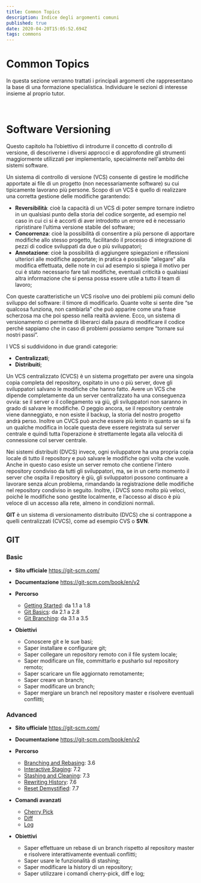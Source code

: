 ```yaml
---
title: Common Topics
description: Indice degli argomenti comuni
published: true
date: 2020-04-20T15:05:52.694Z
tags: commons
---
```



# Common Topics
In questa sezione verranno trattati i principali argomenti che rappresentano la base di una formazione specialistica.
Individuare le sezioni di interesse insieme al proprio tutor.

<p>&nbsp;</p>

# Software Versioning
Questo capitolo ha l’obiettivo di introdurre il concetto di controllo di versione, di descriverne i diversi approcci e di approfondire gli strumenti maggiormente utilizzati per implementarlo, specialmente nell'ambito dei sistemi software.

Un sistema di controllo di versione (VCS) consente di gestire le modifiche apportate ai file di un progetto (non necessariamente software) su cui tipicamente lavorano più persone. Scopo di un VCS è quello di realizzare una corretta gestione delle modifiche garantendo:

- **Reversibilità**: cioè la capacità di un VCS di poter sempre tornare indietro in un qualsiasi punto della storia del codice sorgente, ad esempio nel caso in cui ci si è accorti di aver introdotto un errore ed è necessario ripristinare l’ultima versione stabile del software;
- **Concorrenza**: cioè la possibilità di consentire a più persone di apportare modifiche allo stesso progetto, facilitando il processo di integrazione di pezzi di codice sviluppati da due o più sviluppatori;
- **Annotazione**: cioè la possibilità di aggiungere spiegazioni e riflessioni ulteriori alle modifiche apportate; in pratica è possibile “allegare” alla modifica effettuata, delle note in cui ad esempio si spiega il motivo per cui è stato necessario fare tali modifiche, eventuali criticità o qualsiasi altra informazione che si pensa possa essere utile a tutto il team di lavoro;

Con queste caratteristiche un VCS risolve uno dei problemi più comuni dello sviluppo del software: il timore di modificarlo. Quante volte si sente dire “se qualcosa funziona, non cambiarla” che può apparire come una frase scherzosa ma che poi spesso nella realtà avviene. Ecco, un sistema di versionamento ci permette di liberarci dalla paura di modificare il codice perchè sappiamo che in caso di problemi possiamo sempre “tornare sui nostri passi”.

I VCS si suddividono in due grandi categorie:
- **Centralizzati**;
- **Distribuiti**;

Un VCS centralizzato (CVCS) è un sistema progettato per avere una singola copia completa del repository, ospitato in uno o più server, dove gli sviluppatori salvano le modifiche che hanno fatto. Avere un VCS che dipende completamente da un server centralizzato ha una conseguenza ovvia: se il server o il collegamento va giù, gli sviluppatori non saranno in grado di salvare le modifiche. O peggio ancora, se il repository centrale viene danneggiato, e non esiste il backup, la storia del nostro progetto andrà perso. Inoltre un CVCS può anche essere più lento in quanto se si fa un qualche modifica in locale questa deve essere registrata sul server centrale e quindi tutta l’operazione è strettamente legata alla velocità di connessione col server centrale.

Nei sistemi distribuiti (DVCS) invece, ogni sviluppatore ha una propria copia locale di tutto il repository e può salvare le modifiche ogni volta che vuole. Anche in questo caso esiste un server remoto che contiene l’intero repository condiviso da tutti gli sviluppatori, ma, se in un certo momento il server che ospita il repository è giù, gli sviluppatori possono continuare a lavorare senza alcun problema, rimandando la registrazione delle modifiche nel repository condiviso in seguito. Inoltre, i DVCS sono molto più veloci, poiché le modifiche sono gestite localmente, e l’accesso al disco è più veloce di un accesso alla rete, almeno in condizioni normali.

**GIT** è un sistema di versionamento distribuito (DVCS) che si contrappone a quelli centralizzati (CVCS), come ad esempio CVS o **SVN**. 

## GIT
### Basic
- **Sito ufficiale**
https://git-scm.com/
- **Documentazione**
https://git-scm.com/book/en/v2
- **Percorso**
	- [Getting Started](https://git-scm.com/book/en/v2/Getting-Started-About-Version-Control): da 1.1 a 1.8
	- [Git Basics](https://git-scm.com/book/en/v2/Git-Basics-Getting-a-Git-Repository): da 2.1 a 2.8
	- [Git Branching](https://git-scm.com/book/en/v2/Git-Branching-Branches-in-a-Nutshell): da 3.1 a 3.5
   
- **Obiettivi**
	- Conoscere git e le sue basi;
	- Saper installare e configurare git;
	- Saper collegare un repository remoto con il file system locale;
	- Saper modificare un file, committarlo e pusharlo sul repository remoto;
	- Saper scaricare un file aggiornato remotamente;
	- Saper creare un branch;
	- Saper modificare un branch;
	- Saper mergiare un branch nel repository master e risolvere eventuali conflitti;
  
### Advanced
- **Sito ufficiale**
https://git-scm.com/
- **Documentazione**
https://git-scm.com/book/en/v2
- **Percorso**
	- [Branching and Rebasing](https://git-scm.com/book/en/v2/Git-Branching-Rebasing): 3.6
	- [Interactive Staging](https://git-scm.com/book/en/v2/Git-Tools-Interactive-Staging): 7.2
	- [Stashing and Cleaning](https://git-scm.com/book/en/v2/Git-Tools-Stashing-and-Cleaning): 7.3
	- [Rewriting History](https://git-scm.com/book/en/v2/Git-Tools-Rewriting-History): 7.6
	- [Reset Demystified](https://git-scm.com/book/en/v2/Git-Tools-Reset-Demystified): 7.7
- **Comandi avanzati**
	- [Cherry Pick](https://git-scm.com/docs/git-cherry-pick)
	- [Diff](https://git-scm.com/docs/git-diff)
	- [Log](https://git-scm.com/docs/git-log)

- **Obiettivi**
	- Saper effettuare un rebase di un branch rispetto al repository master e risolvere interattivamente eventuali conflitti;
	- Saper usare le funzionalità di stashing;
	- Saper modificare la history di un repository;
	- Saper utilizzare i comandi cherry-pick, diff e log;